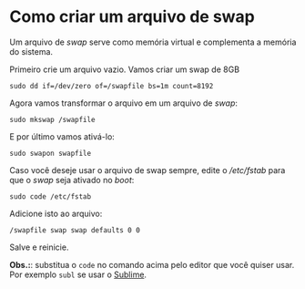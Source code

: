 # Como criar um arquivo de swap

Um arquivo de *swap* serve como memória virtual e complementa a memória do sistema.

Primeiro crie um arquivo vazio. Vamos criar um swap de 8GB

	sudo dd if=/dev/zero of=/swapfile bs=1m count=8192

Agora vamos transformar o arquivo em um arquivo de *swap*:

	sudo mkswap /swapfile

E por último vamos ativá-lo:

	sudo swapon swapfile

Caso você deseje usar o arquivo de swap sempre, edite o */etc/fstab* para que o *swap* seja ativado no *boot*:


	sudo code /etc/fstab

Adicione isto ao arquivo:

	/swapfile swap swap defaults 0 0


Salve e reinicie.

**Obs.:**: substitua o `code` no comando acima pelo editor que você quiser usar. Por exemplo `subl` se usar o [Sublime](https://woliveiras.com.br/posts/instalando-o-sublime-text-no-ubuntu/).
